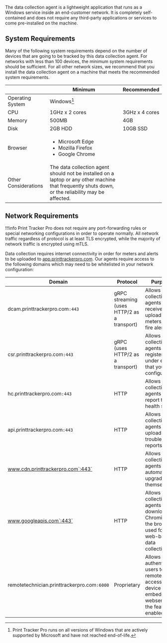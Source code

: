 The data collection agent is a lightweight application that runs as a Windows service inside an end-customer network. It is completely self-contained and does not require any third-party applications or services to come pre-installed on the machine.

## System Requirements
Many of the following system requirements depend on the number of devices that are going to be tracked by this data collection agent. For networks with less than 100 devices, the minimum system requirements should be sufficient. For all other network sizes, we recommend that you install the data collection agent on a machine that meets the recommended system requirements.

||Minimum|Recommended|
|--|--|--|
|Operating System|Windows[^1]||
|CPU|1GHz x 2 cores|3GHz x 4 cores|
|Memory|500MB|4GB|
|Disk|2GB HDD|10GB SSD|
|Browser|<ul><li>Microsoft Edge</li><li>Mozilla Firefox</li><li>Google Chrome</li></ul>||
|Other Considerations|The data collection agent should not be installed on a laptop or any other machine that frequently shuts down, or the reliability may be affected.||

## Network Requirements

!!!info
    Print Tracker Pro does not require any port-forwarding rules or special networking configurations in order to operate normally. All network traffic regardless of protocol is at least TLS encrypted, while the majority of network traffic is encrypted using mTLS.

Data collection requires internet connectivity in order for meters and alerts to be uploaded to [app.printtrackerpro.com](https://app.printtrackerpro.com). Our agents require access to the following domains which may need to be whitelisted in your network configuration:

|Domain|Protocol|Purpose|
|--|--|--|
|dcam.printtrackerpro.com`:443`|gRPC streaming (uses HTTP/2 as a transport)|Allows data collection agents to receive jobs, upload meters, and fire alerts.|
|csr.printtrackerpro.com`:443`|gRPC (uses HTTP/2 as a transport)|Allows data collection agents to register under entities that you configure.|
|hc.printtrackerpro.com`:443`|HTTP|Allows data collection agents to report their health status.|
|api.printtrackerpro.com`:443`|HTTP|Allows data collection agents to upload trouble reports.|
|www.cdn.printtrackerpro.com`:443`|HTTP|Allows data collection agents to automatically upgrade themselves.|
|www.googleapis.com`:443`|HTTP|Allows data collection agents to download Chromium, the browser used for web-based data collection.|
|remotetechnician.printtrackerpro.com`:6000`|Proprietary|Allows authenticated users to remotely access device embedded webservers if the feature is enabled.|

[^1]: Print Tracker Pro runs on all versions of Windows that are actively supported by Microsoft and have not reached end-of-life.
